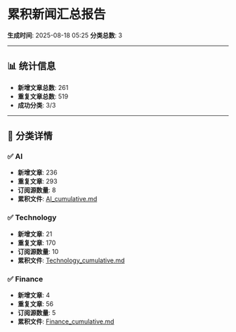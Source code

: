 # 累积新闻汇总报告

**生成时间**: 2025-08-18 05:25
**分类总数**: 3

---

## 📊 统计信息

- **新增文章总数**: 261
- **重复文章总数**: 519
- **成功分类**: 3/3

---

## 📂 分类详情

### ✅ AI
- **新增文章**: 236
- **重复文章**: 293
- **订阅源数量**: 8
- **累积文件**: [AI_cumulative.md](./AI_cumulative.md)

### ✅ Technology
- **新增文章**: 21
- **重复文章**: 170
- **订阅源数量**: 10
- **累积文件**: [Technology_cumulative.md](./Technology_cumulative.md)

### ✅ Finance
- **新增文章**: 4
- **重复文章**: 56
- **订阅源数量**: 5
- **累积文件**: [Finance_cumulative.md](./Finance_cumulative.md)
